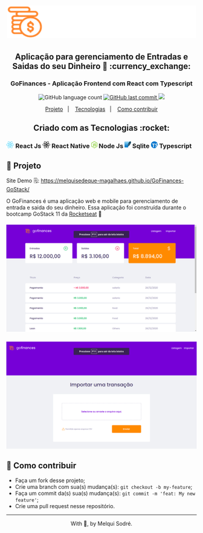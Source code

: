 
<h1 align="center">
  <img src="./src/assets/logo.svg" width="500px"/>
</h1>

<h2 align="center"> Aplicação para gerenciamento de Entradas e Saidas do seu Dinheiro 💸 :currency_exchange: </h2>

<h3 align="center">
  GoFinances - Aplicação Frontend com React com Typescript
</h3>

<p align="center">
  <img alt="GitHub language count" src="https://img.shields.io/badge/languages-7-green">

  <a href="https://github.com/leoskrr/GoMarketplace/commits/master">
    <img alt="GitHub last commit" src="https://img.shields.io/badge/last%20commit-july-yellowgreen">
  </a>

  <img src="https://img.shields.io/badge/tests-100%25-brightgreen"/>

<p align="center">
  <a href="#-projeto">Projeto</a>&nbsp;&nbsp;&nbsp;|&nbsp;&nbsp;&nbsp;
  <a href="#rocket-Tecnologias">Tecnologias</a>&nbsp;&nbsp;&nbsp;|&nbsp;&nbsp;&nbsp;
  <a href="#-como-contribuir">Como contribuir</a>
</p>

<h2 align="center">Criado com as Tecnologias :rocket: </h2>
<h3>
    <img src="./assets/react.png" height="18"/> React Js
    <img src="./assets/react-native.png" height="18"/> React Native
    <img src="./assets/node.png" height="18" /> Node Js
    <img src="./assets/sqlite.png" height="18" /> Sqlite
    <img src="./assets/ts.png" height="18" /> Typescript
</h3>

## 📱 Projeto

Site Demo 🗒️: https://melquisedeque-magalhaes.github.io/GoFinances-GoStack/

<p>
  O GoFinances é uma aplicação web e mobile para gerenciamento de entrada e saida do seu dinheiro. Essa aplicação foi construída durante o bootcamp GoStack 11 da <a href="https://rocketseat.com.br/">Rocketseat</a>
  🚀
</p>

<h5 align="center">
  <img src="./src/assets/dashboard.png"/>
</h5>

<h5 align="center">
  <img src="./src/assets/upload.png"/>
</h5>


## 🤔 Como contribuir

- Faça um fork desse projeto;
- Crie uma branch com sua(s) mudança(s): `git checkout -b my-feature`;
- Faça um commit da(s) sua(s) mudança(s): `git commit -m 'feat: My new feature'`;
- Crie uma pull request nesse repositório.

---

<p align="center">With 💜, by Melqui Sodré.</p>

[nodejs]: https://nodejs.org/
[yarn]: https://yarnpkg.com/
[vc]: https://code.visualstudio.com/
[vceditconfig]: https://marketplace.visualstudio.com/items?itemName=EditorConfig.EditorConfig
[vceslint]: https://marketplace.visualstudio.com/items?itemName=dbaeumer.vscode-eslint
[prettier]: https://marketplace.visualstudio.com/items?itemName=esbenp.prettier-vscode

